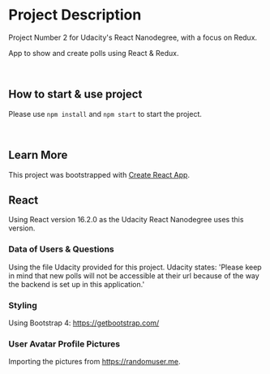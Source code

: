 # Project Description

Project Number 2 for Udacity's React Nanodegree, with a focus on Redux.

App to show and create polls using React & Redux.

<br />

## How to start & use project

Please use `npm install` and `npm start` to start the project.

<br />

## Learn More

This project was bootstrapped with [Create React App](https://github.com/facebook/create-react-app).


## React

Using React version 16.2.0 as the Udacity React Nanodegree uses this version.

### Data of Users & Questions

Using the file Udacity provided for this project.
Udacity states: 'Please keep in mind that new polls will not be accessible at their url because of the way the backend is set up in this application.'


### Styling

Using Bootstrap 4: https://getbootstrap.com/


### User Avatar Profile Pictures

Importing the pictures from https://randomuser.me.
